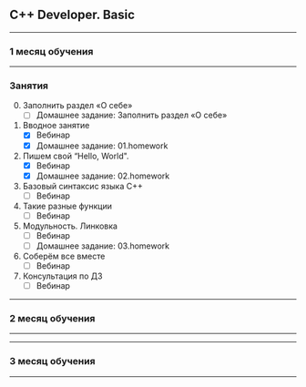 ## C++ Developer. Basic
***
### 1 месяц обучения
***
### Занятия
0. Заполнить раздел «О себе»
    - [ ] Домашнее задание: Заполнить раздел «О себе»
1. Вводное занятие
    - [x] Вебинар
    - [x] Домашнее задание: 01.homework
2. Пишем свой “Hello, World". 
    - [x] Вебинар
    - [x] Домашнее задание: 02.homework
3. Базовый синтаксис языка C++
    - [ ] Вебинар
4. Такие разные функции
    - [ ] Вебинар
5. Модульность. Линковка
    - [ ] Вебинар
    - [ ] Домашнее задание: 03.homework
6. Соберём все вместе
    - [ ] Вебинар
7. Консультация по ДЗ
    - [ ] Вебинар

***
### 2 месяц обучения
***

***
### 3 месяц обучения
***